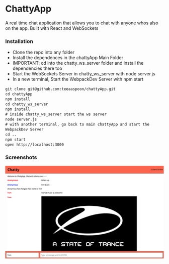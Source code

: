 # ChattyApp

A real time chat application that allows you to chat with anyone whos also on the app. Built with React and WebSockets

### Installation

-   Clone the repo into any folder <br />
-   Install the dependences in the chattyApp Main Folder <br />
-   IMPORTANT: cd into the chatty_ws_server folder and install the dependencies there too <br />
-   Start the WebSockets Server in chatty_ws_server with node server.js <br />
-   In a new terminal, Start the WebpackDev Server with npm start

```
git clone git@github.com:teeaaspoon/chattyApp.git
cd chattyApp
npm install
cd chatty_ws_server
npm install
# inside chatty_ws_server start the ws server
node server.js
# with another terminal, go back to main chattyApp and start the WebpackDev Server
cd ..
npm start
open http://localhost:3000
```

### Screenshots

!["Screenshot of chattyApp"](https://github.com/teeaaspoon/chattyApp/blob/master/docs/ChattyApp%20Screenshot.png)

